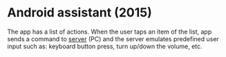 # Android assistant (2015)
The app has a list of actions. When the user taps an item of the list, app sends a command to [server](https://github.com/MrFiring/Android-Assistant-Server/blob/main/README.md) (PC) and the server
emulates predefined user input such as: keyboard button press, turn up/down the volume, etc.
